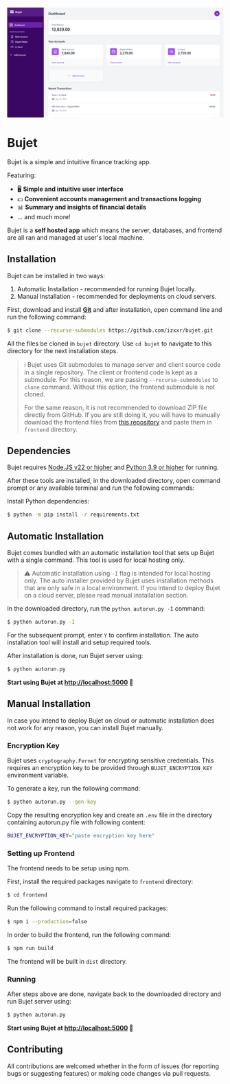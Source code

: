 ![Bujet Dashboard](assets_github/dashboard.png)

# Bujet
Bujet is a simple and intuitive finance tracking app.

Featuring:

- 🖥️ **Simple and intuitive user interface**
- 💵 **Convenient accounts management and transactions logging**
- 📊 **Summary and insights of financial details**
- ... and much more!

Bujet is a **self hosted app** which means the server, databases, and frontend are
all ran and managed at user's local machine.

## Installation
Bujet can be installed in two ways:

1. Automatic Installation - recommended for running Bujet locally.
2. Manual Installation - recommended for deployments on cloud servers.

First, download and install **[Git](https://git-scm.com/downloads)** and after installation, open command line and run the following command:

```bash
$ git clone --recurse-submodules https://github.com/izxxr/bujet.git
```

All the files be cloned in `bujet` directory. Use `cd bujet` to navigate to this directory for the next installation steps.

> ℹ️ Bujet uses Git submodules to manage server and client source code in a single repository. The client or frontend code is kept as a submodule. For this reason, we are passing `--recurse-submodules` to `clone` command. Without this option, the frontend submodule is not cloned.
>
> For the same reason, it is not recommended to download ZIP file directly from GitHub. If you are still doing it, you will have to manually download the frontend files from [this repository](https://github.com/izxxr/bujet-client) and paste them in `frontend` directory.

## Dependencies
Bujet requires [Node.JS v22 or higher](https://nodejs.org/en/download) and [Python 3.9 or higher](https://python.org/downloads) for running.


After these tools are installed, in the downloaded directory, open command prompt or any available terminal and run the following commands:

Install Python dependencies:

```sh
$ python -m pip install -r requirements.txt
```

## Automatic Installation
Bujet comes bundled with an automatic installation tool that sets up Bujet with a single command. This tool is
used for local hosting only.

> ⚠️ Automatic installation using `-I` flag is intended for local hosting only. The auto installer provided by Bujet uses installation methods that are only safe in a local environment. If you intend to deploy Bujet on a cloud server, please read manual installation section.

In the downloaded directory, run the `python autorun.py -I` command:

```bash
$ python autorun.py -I
```

For the subsequent prompt, enter `Y` to confirm installation. The auto installation tool will install and setup required tools.

After installation is done, run Bujet server using:

```bash
$ python autorun.py
```

**Start using Bujet at [http://localhost:5000](http://localhost:5000) 🚀**

## Manual Installation
In case you intend to deploy Bujet on cloud or automatic installation does not work for any reason, you can install Bujet manually.

### Encryption Key
Bujet uses `cryptography.Fernet` for encrypting sensitive credentials. This requires an encryption key to be provided through `BUJET_ENCRYPTION_KEY` environment variable.

To generate a key, run the following command:

```bash
$ python autorun.py --gen-key
```

Copy the resulting encryption key and create an `.env` file in the directory containing autorun.py file with following content:

```bash
BUJET_ENCRYPTION_KEY="paste encryption key here"
```

### Setting up Frontend
The frontend needs to be setup using npm.

First, install the required packages navigate to `frontend` directory:

```bash
$ cd frontend
```

Run the following command to install required packages:

```bash
$ npm i --production=false
```

In order to build the frontend, run the following command:

```bash
$ npm run build
```

The frontend will be built in `dist` directory.

### Running
After steps above are done, navigate back to the downloaded directory and run Bujet server using:

```bash
$ python autorun.py
```

**Start using Bujet at [http://localhost:5000](http://localhost:5000) 🚀**

## Contributing
All contributions are welcomed whether in the form of issues (for reporting bugs or suggesting features) or making code changes via pull requests.
